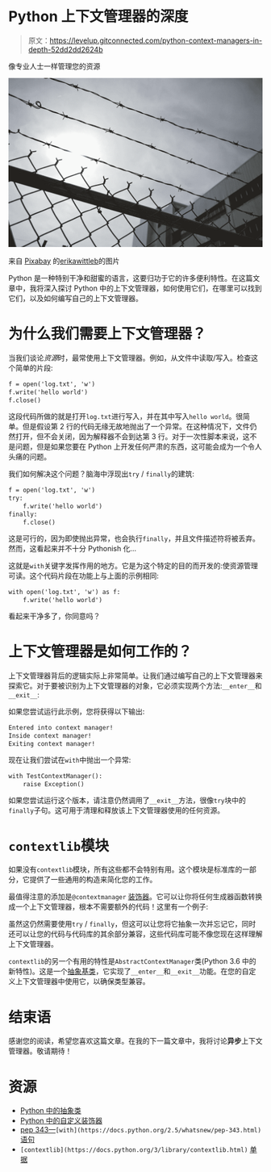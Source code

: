 # Python 上下文管理器的深度

> 原文：<https://levelup.gitconnected.com/python-context-managers-in-depth-52dd2dd2624b>

像专业人士一样管理您的资源

![](img/935b1d5a193381e86435510fd4573f58.png)

来自 [Pixabay](https://pixabay.com/?utm_source=link-attribution&utm_medium=referral&utm_campaign=image&utm_content=960248) 的[erikawittleb](https://pixabay.com/users/ErikaWittlieb-427626/?utm_source=link-attribution&utm_medium=referral&utm_campaign=image&utm_content=960248)的图片

Python 是一种特别干净和甜蜜的语言，这要归功于它的许多便利特性。在这篇文章中，我将深入探讨 Python 中的上下文管理器，如何使用它们，在哪里可以找到它们，以及如何编写自己的上下文管理器。

# 为什么我们需要上下文管理器？

当我们谈论*资源*时，最常使用上下文管理器。例如，从文件中读取/写入。检查这个简单的片段:

```
f = open('log.txt', 'w') 
f.write('hello world') 
f.close()
```

这段代码所做的就是打开`log.txt`进行写入，并在其中写入`hello world`。很简单。但是假设第 2 行的代码无缘无故地抛出了一个异常。在这种情况下，文件仍然打开，但不会关闭，因为解释器不会到达第 3 行。对于一次性脚本来说，这不是问题，但是如果您要在 Python 上开发任何严肃的东西，这可能会成为一个令人头痛的问题。

我们如何解决这个问题？脑海中浮现出`try` / `finally`的建筑:

```
f = open('log.txt', 'w') 
try: 
    f.write('hello world') 
finally: 
    f.close()
```

这是可行的，因为即使抛出异常，也会执行`finally`，并且文件描述符将被丢弃。然而，这看起来并不十分 Pythonish 化...

这就是`with`关键字发挥作用的地方。它是为这个特定的目的而开发的:使资源管理可读。这个代码片段在功能上与上面的示例相同:

```
with open('log.txt', 'w') as f: 
    f.write('hello world')
```

看起来干净多了，你同意吗？

# 上下文管理器是如何工作的？

上下文管理器背后的逻辑实际上非常简单。让我们通过编写自己的上下文管理器来探索它。对于要被识别为上下文管理器的对象，它必须实现两个方法:`__enter__`和`__exit__`:

如果您尝试运行此示例，您将获得以下输出:

```
Entered into context manager! 
Inside context manager! 
Exiting context manager!
```

现在让我们尝试在`with`中抛出一个异常:

```
with TestContextManager(): 
    raise Exception()
```

如果您尝试运行这个版本，请注意仍然调用了`__exit__`方法，很像`try`块中的`finally`子句。这可用于清理和释放该上下文管理器使用的任何资源。

# `contextlib`模块

如果没有`contextlib`模块，所有这些都不会特别有用。这个模块是标准库的一部分，它提供了一些通用的构造来简化您的工作。

最值得注意的添加是`@contextmanager` [装饰器](https://everyday.codes/python/why-do-you-need-decorators-in-your-python-code/)。它可以让你将任何生成器函数转换成一个上下文管理器，根本不需要额外的代码！这里有一个例子:

虽然这仍然需要使用`try` / `finally`，但这可以让您将它抽象一次并忘记它，同时还可以让您的代码与代码库的其余部分兼容，这些代码库可能不像您现在这样理解上下文管理器。

`contextlib`的另一个有用的特性是`AbstractContextManager`类(Python 3.6 中的新特性)。这是一个[抽象基类](https://everyday.codes/python/abstract-classes-and-meta-classes-in-python/)，它实现了`__enter__`和`__exit__`功能。在您的自定义上下文管理器中使用它，以确保类型兼容。

# 结束语

感谢您的阅读，希望您喜欢这篇文章。在我的下一篇文章中，我将讨论**异步**上下文管理器。敬请期待！

# 资源

*   [Python 中的抽象类](https://medium.com/better-programming/abstract-classes-and-metaclasses-in-python-9236ccfbf88b)
*   [Python 中的自定义装饰器](https://medium.com/better-programming/why-you-need-decorators-in-your-python-code-df12d43eac9c)
*   [pep 343—](https://docs.python.org/2.5/whatsnew/pep-343.html)`[with](https://docs.python.org/2.5/whatsnew/pep-343.html)`[语句](https://docs.python.org/2.5/whatsnew/pep-343.html)
*   `[contextlib](https://docs.python.org/3/library/contextlib.html)` [单据](https://docs.python.org/3/library/contextlib.html)